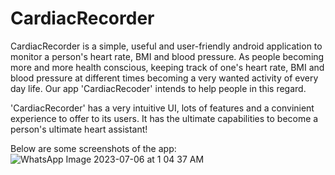 # CardiacRecorder

CardiacRecorder is a simple, useful and user-friendly android application to monitor a person's heart rate, BMI and blood pressure.
As people becoming more and more health conscious, keeping track of one's heart rate, BMI and blood pressure at different times becoming a very wanted activity of every day life. Our app 'CardiacRecoder' intends to help people in this regard.

'CardiacRecorder' has a very intuitive UI, lots of features and a convinient experience to offer to its users. It has the ultimate capabilities to become a person's ultimate heart assistant!

Below are some screenshots of the app:
![WhatsApp Image 2023-07-06 at 1 04 37 AM](https://github.com/Hasibul006/CardiacRecorder_6_9/assets/85826615/e1e0a013-cde4-451a-8eb9-0c71608b77a0)

